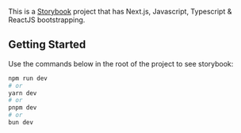 This is a [Storybook](https://storybook.js.org/) project that has Next.js, Javascript, Typescript & ReactJS bootstrapping. 

## Getting Started

Use the commands below in the root of the project to see storybook:
```bash
npm run dev
# or
yarn dev
# or
pnpm dev
# or
bun dev
```

